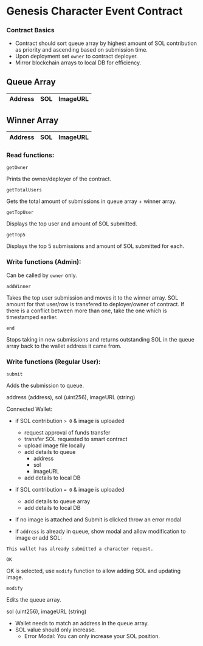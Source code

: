 # Genesis Character Event Contract

### Contract Basics

* Contract should sort queue array by highest amount of SOL contribution as priority and ascending based on submission time.
* Upon deployment set `owner` to contract deployer.
* Mirror blockchain arrays to local DB for efficiency.

## Queue Array
|Address|SOL|ImageURL|
|-------|---|--------|

## Winner Array
|Address|SOL|ImageURL|
|-------|---|--------|

### Read functions:

```
getOwner
```
Prints the owner/deployer of the contract.

```
getTotalUsers
```	
Gets the total amount of submissions in queue array + winner array.

```
getTopUser
```	
Displays the top user and amount of SOL submitted.

```
getTop5
```
Displays the top 5 submissions and amount of SOL submitted for each.

### Write functions (Admin):

Can be called by `owner` only.

```
addWinner
```
Takes the top user submission and moves it to the winner array. SOL amount for that user/row is transfered to deployer/owner of contract. If there is a conflict between more than one, take the one which is timestamped earlier. 
```
end
```
Stops taking in new submissions and returns outstanding SOL in the queue array back to the wallet address it came from.

### Write functions (Regular User):

```
submit
```
Adds the submission to queue.

address (address), sol (uint256), imageURL (string)

Connected Wallet:

* if SOL contribution `> 0` & image is uploaded
  * request approval of funds transfer
  * transfer SOL requested to smart contract
  * upload image file locally
  * add details to queue
    * address
    * sol
    * imageURL
  * add details to local DB
  
* if SOL contribution `= 0` & image is uploaded
  * add details to queue array
  * add details to local DB
  
* if no image is attached and Submit is clicked throw an error modal
  
* if `address` is already in queue, show modal and allow modification to image or add SOL:
````
This wallet has already submitted a character request.

OK
````
OK is selected, use `modify` function to allow adding SOL and updating image.

```
modify
```
Edits the queue array.

sol (uint256), imageURL (string)

* Wallet needs to match an address in the queue array.
* SOL value should only increase.
  * Error Modal: You can only increase your SOL position.
